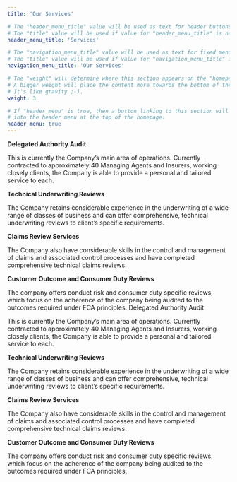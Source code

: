 ```yaml
---
title: 'Our Services'

# The "header_menu_title" value will be used as text for header buttons.
# The "title" value will be used if value for "header_menu_title" is not provided.
header_menu_title: 'Services'

# The "navigation_menu_title" value will be used as text for fixed menu items.
# The "title" value will be used if value for "navigation_menu_title" is not provided.
navigation_menu_title: 'Our Services'

# The "weight" will determine where this section appears on the "homepage".
# A bigger weight will place the content more towards the bottom of the page.
# It's like gravity ;-).
weight: 3

# If "header_menu" is true, then a button linking to this section will be placed
# into the header menu at the top of the homepage.
header_menu: true
---
```


**Delegated Authority Audit**

This is currently the Company’s main area of operations. Currently contracted to approximately 40 Managing Agents and Insurers, working closely clients, the Company is able to provide a personal and tailored service to each.

 

**Technical Underwriting Reviews**

The Company retains considerable experience in the underwriting of a wide range of classes of business and can offer comprehensive, technical underwriting reviews to client’s specific requirements.

 

**Claims Review Services**

The Company also have considerable skills in the control and management of claims and associated control processes and have completed comprehensive technical claims reviews.

 

**Customer Outcome and Consumer Duty Reviews**

The company offers conduct risk and consumer duty specific reviews, which focus on the adherence of the company being audited to the outcomes required under FCA principles. Delegated Authority Audit

This is currently the Company’s main area of operations. Currently contracted to approximately 40 Managing Agents and Insurers, working closely clients, the Company is able to provide a personal and tailored service to each.

 

**Technical Underwriting Reviews**

The Company retains considerable experience in the underwriting of a wide range of classes of business and can offer comprehensive, technical underwriting reviews to client’s specific requirements.

 

**Claims Review Services**

The Company also have considerable skills in the control and management of claims and associated control processes and have completed comprehensive technical claims reviews.

 

**Customer Outcome and Consumer Duty Reviews**

The company offers conduct risk and consumer duty specific reviews, which focus on the adherence of the company being audited to the outcomes required under FCA principles. 